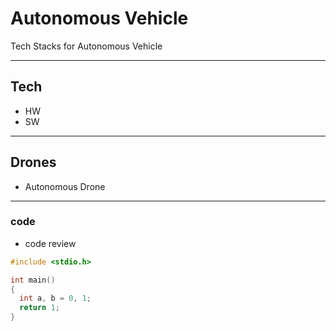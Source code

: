 # Autonomous Vehicle 

Tech Stacks for Autonomous Vehicle

---

## Tech

- HW
- SW 


---

## Drones

- Autonomous Drone 

---


### code
- code review

```c++
#include <stdio.h>

int main() 
{
  int a, b = 0, 1;
  return 1;
}
```

